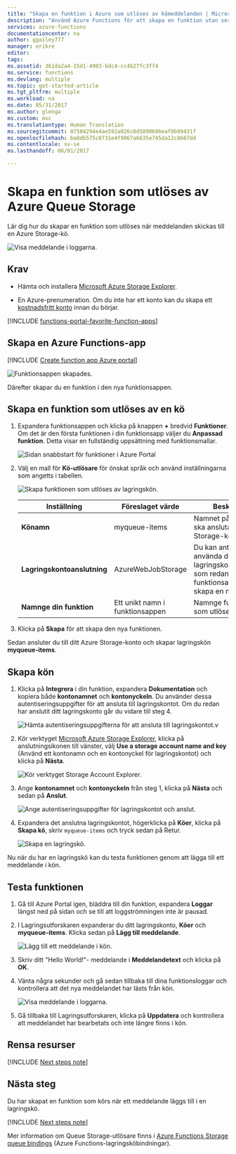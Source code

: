 ```yaml
---
title: "Skapa en funktion i Azure som utlöses av kömeddelanden | Microsoft Docs"
description: "Använd Azure Functions för att skapa en funktion utan server som startas av meddelanden som skickas till en Azure Storage-kö."
services: azure-functions
documentationcenter: na
author: ggailey777
manager: erikre
editor: 
tags: 
ms.assetid: 361da2a4-15d1-4903-bdc4-cc4b27fc3ff4
ms.service: functions
ms.devlang: multiple
ms.topic: get-started-article
ms.tgt_pltfrm: multiple
ms.workload: na
ms.date: 05/31/2017
ms.author: glenga
ms.custom: mvc
ms.translationtype: Human Translation
ms.sourcegitcommit: 07584294e4ae592a026c0d5890686eaf0b99431f
ms.openlocfilehash: ba8db575c8731e4f9067a6635e745da12c8667dd
ms.contentlocale: sv-se
ms.lasthandoff: 06/01/2017

---
```

# <a name="create-a-function-triggered-by-azure-queue-storage"></a>Skapa en funktion som utlöses av Azure Queue Storage

Lär dig hur du skapar en funktion som utlöses när meddelanden skickas till en Azure Storage-kö.

![Visa meddelande i loggarna.](./media/functions-create-storage-queue-triggered-function/function-app-in-portal-editor.png)

## <a name="prerequisites"></a>Krav

- Hämta och installera [Microsoft Azure Storage Explorer](http://storageexplorer.com/).

- En Azure-prenumeration. Om du inte har ett konto kan du skapa ett [kostnadsfritt konto](https://azure.microsoft.com/free/?WT.mc_id=A261C142F) innan du börjar.

[!INCLUDE [functions-portal-favorite-function-apps](../../includes/functions-portal-favorite-function-apps.md)]

## <a name="create-an-azure-function-app"></a>Skapa en Azure Functions-app

[!INCLUDE [Create function app Azure portal](../../includes/functions-create-function-app-portal.md)]

![Funktionsappen skapades.](./media/functions-create-first-azure-function/function-app-create-success.png)

Därefter skapar du en funktion i den nya funktionsappen.

<a name="create-function"></a>

## <a name="create-a-queue-triggered-function"></a>Skapa en funktion som utlöses av en kö

1. Expandera funktionsappen och klicka på knappen **+** bredvid **Funktioner**. Om det är den första funktionen i din funktionsapp väljer du **Anpassad funktion**. Detta visar en fullständig uppsättning med funktionsmallar.

    ![Sidan snabbstart för funktioner i Azure Portal](./media/functions-create-storage-queue-triggered-function/add-first-function.png)

2. Välj en mall för **Kö-utlösare** för önskat språk och använd inställningarna som angetts i tabellen.

    ![Skapa funktionen som utlöses av lagringskön.](./media/functions-create-storage-queue-triggered-function/functions-create-queue-storage-trigger-portal.png)
    
    | Inställning | Föreslaget värde | Beskrivning |
    |---|---|---|
    | **Könamn**   | myqueue-items    | Namnet på den kö som ska anslutas till i ditt Storage-konto. |
    | **Lagringskontoanslutning** | AzureWebJobStorage | Du kan antingen använda den lagringskontoanslutning som redan används i funktionsappen eller skapa en ny.  |
    | **Namnge din funktion** | Ett unikt namn i funktionsappen | Namnge funktionen som utlöses av kön. |

3. Klicka på **Skapa** för att skapa den nya funktionen.

Sedan ansluter du till ditt Azure Storage-konto och skapar lagringskön **myqueue-items**.

## <a name="create-the-queue"></a>Skapa kön

1. Klicka på **Integrera** i din funktion, expandera **Dokumentation** och kopiera både **kontonamnet** och **kontonyckeln**. Du använder dessa autentiseringsuppgifter för att ansluta till lagringskontot. Om du redan har anslutit ditt lagringskonto går du vidare till steg 4.

    ![Hämta autentiseringsuppgifterna för att ansluta till lagringskontot.](./media/functions-create-storage-queue-triggered-function/functions-storage-account-connection.png)v

1. Kör verktyget [Microsoft Azure Storage Explorer](http://storageexplorer.com/), klicka på anslutningsikonen till vänster, välj **Use a storage account name and key** (Använd ett kontonamn och en kontonyckel för lagringskontot) och klicka på **Nästa**.

    ![Kör verktyget Storage Account Explorer.](./media/functions-create-storage-queue-triggered-function/functions-storage-manager-connect-1.png)

1. Ange **kontonamnet** och **kontonyckeln** från steg 1, klicka på **Nästa** och sedan på **Anslut**.

    ![Ange autentiseringsuppgifter för lagringskontot och anslut.](./media/functions-create-storage-queue-triggered-function/functions-storage-manager-connect-2.png)

1. Expandera det anslutna lagringskontot, högerklicka på **Köer**, klicka på **Skapa kö**, skriv `myqueue-items` och tryck sedan på Retur.

    ![Skapa en lagringskö.](./media/functions-create-storage-queue-triggered-function/functions-storage-manager-create-queue.png)

Nu när du har en lagringskö kan du testa funktionen genom att lägga till ett meddelande i kön.

## <a name="test-the-function"></a>Testa funktionen

1. Gå till Azure Portal igen, bläddra till din funktion, expandera **Loggar** längst ned på sidan och se till att loggströmningen inte är pausad.

1. I Lagringsutforskaren expanderar du ditt lagringskonto, **Köer** och **myqueue-items**. Klicka sedan på **Lägg till meddelande**.

    ![Lägg till ett meddelande i kön.](./media/functions-create-storage-queue-triggered-function/functions-storage-manager-add-message.png)

1. Skriv ditt "Hello World!"- meddelande i **Meddelandetext** och klicka på **OK**.

1. Vänta några sekunder och gå sedan tillbaka till dina funktionsloggar och kontrollera att det nya meddelandet har lästs från kön.

    ![Visa meddelande i loggarna.](./media/functions-create-storage-queue-triggered-function/functions-queue-storage-trigger-view-logs.png)

1. Gå tillbaka till Lagringsutforskaren, klicka på **Uppdatera** och kontrollera att meddelandet har bearbetats och inte längre finns i kön.

## <a name="clean-up-resources"></a>Rensa resurser

[!INCLUDE [Next steps note](../../includes/functions-quickstart-cleanup.md)]

## <a name="next-steps"></a>Nästa steg

Du har skapat en funktion som körs när ett meddelande läggs till i en lagringskö.

[!INCLUDE [Next steps note](../../includes/functions-quickstart-next-steps.md)]

Mer information om Queue Storage-utlösare finns i [Azure Functions Storage queue bindings](functions-bindings-storage-queue.md) (Azure Functions-lagringsköbindningar).

